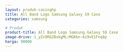 ```yaml
---
layout: produk-casinghp
title: All Band Logo Samsung Galaxy S9 Case
categories: samsung

# Produk
product-title: All Band Logo Samsung Galaxy S9 Case
image-drive: 1_yZv9RG2BxkgMLrMGKkn-6i9vE1Fnq8p
harga: 90000
---
```

